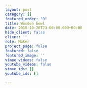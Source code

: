 ```yaml
---
layout: post
category: []
featured_order: "0"
title: Wooden bowl
date: 2018-10-26T23:00:00.000+00:00
hide_client: false
client: ''
role: Maker
project_page: false
featured: false
featured_image: ''
vimeo_videos: false
youtube_videos: false
vimeo_ids: []
youtube_ids: []

---
```

